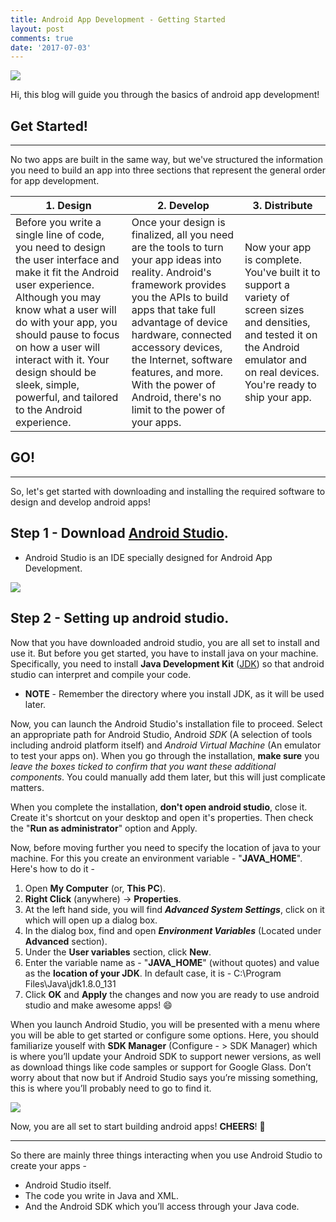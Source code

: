 ```yaml
---
title: Android App Development - Getting Started
layout: post
comments: true
date: '2017-07-03'
---
```


<img src="../../../../images/Android-App-Development-Getting-Started/android_begin.jpg">

Hi, this blog will guide you through the basics of android app development!

## Get Started!
-----

No two apps are built in the same way, but we've structured the information you need to build an app into three sections that represent the general order for app development.

| 1. Design        |2. Develop           | 3. Distribute  |
| -------------  | ------------- | ----- |
| Before you write a single line of code, you need to design the user interface and make it fit the Android user experience. Although you may know what a user will do with your app, you should pause to focus on how a user will interact with it. Your design should be sleek, simple, powerful, and tailored to the Android experience.      | Once your design is finalized, all you need are the tools to turn your app ideas into reality. Android's framework provides you the APIs to build apps that take full advantage of device hardware, connected accessory devices, the Internet, software features, and more. With the power of Android, there's no limit to the power of your apps. | Now your app is complete. You've built it to support a variety of screen sizes and densities, and tested it on the Android emulator and on real devices. You're ready to ship your app. |

## GO!
-----

So, let's get started with downloading and installing the required software to design and develop android apps!
## Step 1 - Download [Android Studio](https://developer.android.com/studio/index.html).
- Android Studio is an IDE specially designed for Android App Development.

<img src="../../../../images/Android-App-Development-Getting-Started/android_studio.jpg">

## Step 2 - Setting up android studio.

Now that you have downloaded android studio, you are all set to install and use it. But before you get started, you have to install java on your machine. Specifically, you need to install **Java Development Kit** ([JDK](http://www.oracle.com/technetwork/java/javase/downloads/jdk8-downloads-2133151.html)) so that android studio can interpret and compile your code.
- **NOTE** - Remember the directory where you install JDK, as it will be used later.

Now, you can launch the Android Studio's installation file to proceed. Select an appropriate path for Android Studio, Android _SDK_ (A selection of tools including android platform itself) and _Android Virtual Machine_ (An emulator to test your apps on).
When you go through the installation, **make sure** you _leave the boxes ticked to confirm that you want these additional components_. You could manually add them later, but this will just complicate matters.

When you complete the installation, **don't open android studio**, close it. Create it's shortcut on your desktop and open it's properties. Then check the "**Run as administrator**" option and Apply.

Now, before moving further you need to specify the location of java to your machine. For this you create an environment variable - "**JAVA_HOME**". Here's how to do it -
1. Open **My Computer** (or, **This PC**).
2. **Right Click** (anywhere) -> **Properties**.
3. At the left hand side, you will find _**Advanced System Settings**_, click on it which will open up a dialog box.
4. In the dialog box, find and open _**Environment Variables**_ (Located under **Advanced** section).
5. Under the **User variables** section, click **New**.
6. Enter the variable name as - "**JAVA_HOME**" (without quotes) and value as the **location of your JDK**. In default case, it is - C:\Program Files\Java\jdk1.8.0_131
7. Click **OK** and **Apply** the changes and now you are ready to use android studio and make awesome apps! :smile:

When you launch Android Studio, you will be presented with a menu where you will be able to get started or configure some options. Here, you should familiarize youself with **SDK Manager** (Configure - > SDK Manager)  which is where you’ll update your Android SDK to support newer versions, as well as download things like code samples or support for Google Glass. Don’t worry about that now but if Android Studio says you’re missing something, this is where you’ll probably need to go to find it.

<img src="../../../../images/Android-App-Development-Getting-Started/android_studio_complete.png">

Now, you are all set to start building android apps! **CHEERS**! :beers:

-----
So there are mainly three things interacting when you use Android Studio to create your apps - 
- Android Studio itself.
- The code you write in Java and XML.
- And the Android SDK which you’ll access through your Java code.
